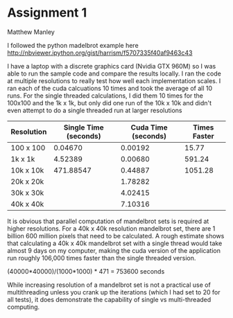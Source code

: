 # Assignment 1
Matthew Manley

I followed the python madelbrot example here http://nbviewer.ipython.org/gist/harrism/f5707335f40af9463c43

I have a laptop with a discrete graphics card (Nvidia GTX 960M) so I was able to run the sample code and compare the results locally. I ran the code at multiple resolutions to really test how well each implementation scales. I ran each of the cuda calcuations 10 times and took the average of all 10 runs. For the single threaded calculations, I did them 10 times for the 100x100 and the 1k x 1k, but only did one run of the 10k x 10k and didn't even attempt to do a single threaded run at larger resolutions

| Resolution | Single Time (seconds) | Cuda Time (seconds) | Times Faster |
|------------|-----------------------|---------------------|--------------|
| 100 x 100  | 0.04670               | 0.00192             | 15.77        |
| 1k x 1k    | 4.52389               | 0.00680             | 591.24       |
| 10k x 10k  | 471.88547             | 0.44887             | 1051.28      |
| 20k x 20k  |                       | 1.78282             |              |
| 30k x 30k  |                       | 4.02415             |              |    
| 40k x 40k  |                       | 7.10316             |              |

It is obvious that parallel computation of mandelbrot sets is required at higher resolutions. For a 40k x 40k resolution mandelbrot set, there are 1 billion 600 million pixels that need to be calculated. A rough estimate shows that calculating a 40k x 40k mandelbrot set with a single thread would take almost 9 days on my computer, making the cuda version of the application run roughly 106,000 times faster than the single threaded version.

(40000\*40000)/(1000\*1000) * 471 = 753600 seconds

While increasing resolution of a mandelbrot set is not a practical use of multithreading unless you crank up the iterations (which I had set to 20 for all tests), it does demonstrate the capability of single vs multi-threaded computing.